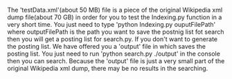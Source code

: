 The 'testData.xml'(about 50 MB) file is a piece of the original Wikipedia xml dump file(about 70 GB) in order for you to test the Indexing.py function in a very short time.
You just need to type 'python Indexing.py ouputFilePath' where outputFilePath is the path you want to save the postnig list fot search then you will get a posting list for search.py.
If you don't want to generate the posting list. We have offered you a 'output' file in which saves the posting list. You just need to run 'python search.py ./output' in the console then you can search. Because the 'output' file is just a very small part of the original Wikipedia xml dump, there may be no results in the searching.